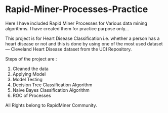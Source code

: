 # Rapid-Miner-Processes-Practice
Here I have included Rapid Miner Processes for Various data mining algorithms. I have created them for practice purpose only...

This project is for Heart Disease Classification i.e. whether a person has a heart disease or not and this is done by using one of the most used dataset — Cleveland Heart Disease dataset from the UCI Repository.

Steps of the project are :
  1. Cleaned the data
  2. Applying Model
  3. Model Testing
  4. Decision Tree Classification Algorithm
  5. Naive Bayes Classification Algorithm
  6. ROC of Processes


All Rights belong to RapidMiner Community.


